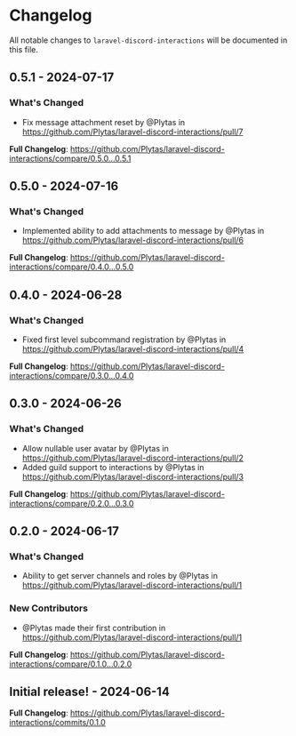 # Changelog

All notable changes to `laravel-discord-interactions` will be documented in this file.

## 0.5.1 - 2024-07-17

### What's Changed

* Fix message attachment reset by @Plytas in https://github.com/Plytas/laravel-discord-interactions/pull/7

**Full Changelog**: https://github.com/Plytas/laravel-discord-interactions/compare/0.5.0...0.5.1

## 0.5.0 - 2024-07-16

### What's Changed

* Implemented ability to add attachments to message by @Plytas in https://github.com/Plytas/laravel-discord-interactions/pull/6

**Full Changelog**: https://github.com/Plytas/laravel-discord-interactions/compare/0.4.0...0.5.0

## 0.4.0 - 2024-06-28

### What's Changed

* Fixed first level subcommand registration by @Plytas in https://github.com/Plytas/laravel-discord-interactions/pull/4

**Full Changelog**: https://github.com/Plytas/laravel-discord-interactions/compare/0.3.0...0.4.0

## 0.3.0 - 2024-06-26

### What's Changed

* Allow nullable user avatar by @Plytas in https://github.com/Plytas/laravel-discord-interactions/pull/2
* Added guild support to interactions by @Plytas in https://github.com/Plytas/laravel-discord-interactions/pull/3

**Full Changelog**: https://github.com/Plytas/laravel-discord-interactions/compare/0.2.0...0.3.0

## 0.2.0 - 2024-06-17

### What's Changed

* Ability to get server channels and roles by @Plytas in https://github.com/Plytas/laravel-discord-interactions/pull/1

### New Contributors

* @Plytas made their first contribution in https://github.com/Plytas/laravel-discord-interactions/pull/1

**Full Changelog**: https://github.com/Plytas/laravel-discord-interactions/compare/0.1.0...0.2.0

## Initial release! - 2024-06-14

**Full Changelog**: https://github.com/Plytas/laravel-discord-interactions/commits/0.1.0
